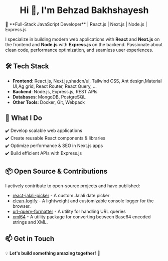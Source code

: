 <h1 align="center">Hi 👋, I'm Behzad Bakhshayesh </h1>
🚀 **Full-Stack JavaScript Developer** | React.js | Next.js | Node.js | Express.js  

I specialize in building modern web applications with **React** and **Next.js** on the frontend and **Node.js** with **Express.js** on the backend. Passionate about clean code, performance optimization, and seamless user experiences.  

## 🛠️ Tech Stack  
- **Frontend**: React.js, Next.js,shadcn/ui, Tailwind CSS, Ant design,Material UI,Ag grid, React Router, React Query, ...  
- **Backend**: Node.js, Express.js, REST APIs  
- **Databases**: MongoDB, PostgreSQL  
- **Other Tools**: Docker, Git, Webpack  

## 🌟 What I Do  
✔️ Develop scalable web applications  
✔️ Create reusable React components & libraries  
✔️ Optimize performance & SEO in Next.js apps  
✔️ Build efficient APIs with Express.js  

## 📦 Open Source & Contributions  
I actively contribute to open-source projects and have published:  
- [react-jalali-picker](https://www.npmjs.com/package/react-jalali-picker) - A custom Jalali date picker
- [clean-logify](https://www.npmjs.com/package/clean-logify) - A lightweight and customizable console logger for the browser. 
- [url-query-formatter](https://www.npmjs.com/package/url-query-formatter) - A utility for handling URL queries
- [xml64](https://www.npmjs.com/package/xml64) - A utility package for converting between Base64 encoded strings and XML.

## 📫 Get in Touch  

💡 **Let's build something amazing together!** 🚀
